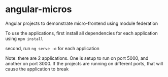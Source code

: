 # angular-micros
Angular projects to demonstrate micro-frontend using module federation

To use the applications, first install all dependencies for each application using `npm install` 

second, run `ng serve -o` for each application


Note: there are 2 applications. One is setup to run on port 5000, and another on port 3000. If the projects are running 
on different ports, that will cause the application to break
